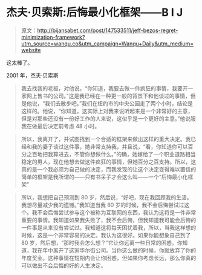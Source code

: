 # 杰夫·贝索斯:后悔最小化框架——B I J

> 原文：<http://bijansabet.com/post/147533511/jeff-bezos-regret-minimization-framework?utm_source=wanqu.co&utm_campaign=Wanqu+Daily&utm_medium=website>

这太棒了。

2001 年，杰夫·贝索斯

> 我去找我的老板，对他说，“你知道，我要去做一件疯狂的事情，我要开一家网上售书的公司。”这是我已经在一种更一般的背景下和他谈过的事情，但是他说，“我们去散步吧。”我们在纽约市的中央公园走了两个小时，结论是这样的。他说，“你知道，这实际上对我来说听起来是一个非常好的主意，但是对那些还没有一份好工作的人来说，这似乎是一个更好的主意。”他说服我在做最后决定前考虑 48 小时。

> 所以，我离开了，并试图找到一个合适的框架来做出这样的重大决定。我已经和我的妻子谈过这件事，她非常支持我，并且说，“看，你知道你可以百分之百地把我算进去，不管你想做什么。”的确，她嫁给了一个职业道路相当稳定的男人，现在他想去做这件疯狂的事情，但她百分之百支持。所以，这真的是一个我必须为自己做的决定，而我发现的让这个决定变得难以置信的简单的框架是我所谓的——只有书呆子才会这么叫——一个“后悔最小化框架”

> 所以，我想把自己预测到 80 岁，然后说，“好吧，现在我回顾我的生活。我想尽量减少我的遗憾。”我知道当我 80 岁的时候，我不会后悔尝试过这个。我不会后悔尝试参与这个被称为互联网的东西，我认为这将是一件非常重要的事情。我知道如果我失败了，我不会后悔，但我知道我可能会后悔的一件事是从来没有尝试过。我知道这将每天困扰着我，所以，当我这样想的时候，这是一个非常容易的决定。我认为这很好。如果你能想象自己到了 80 岁，然后想，“那时我会怎么想？”它让你远离一些日常的困惑。你知道，我在年中离开了这家华尔街公司。当你这么做的时候，你就放弃了你的年度奖金。这种事情在短期内会让你困惑，但如果你考虑长远，那么你真的可以做出不会后悔的好的人生决定。